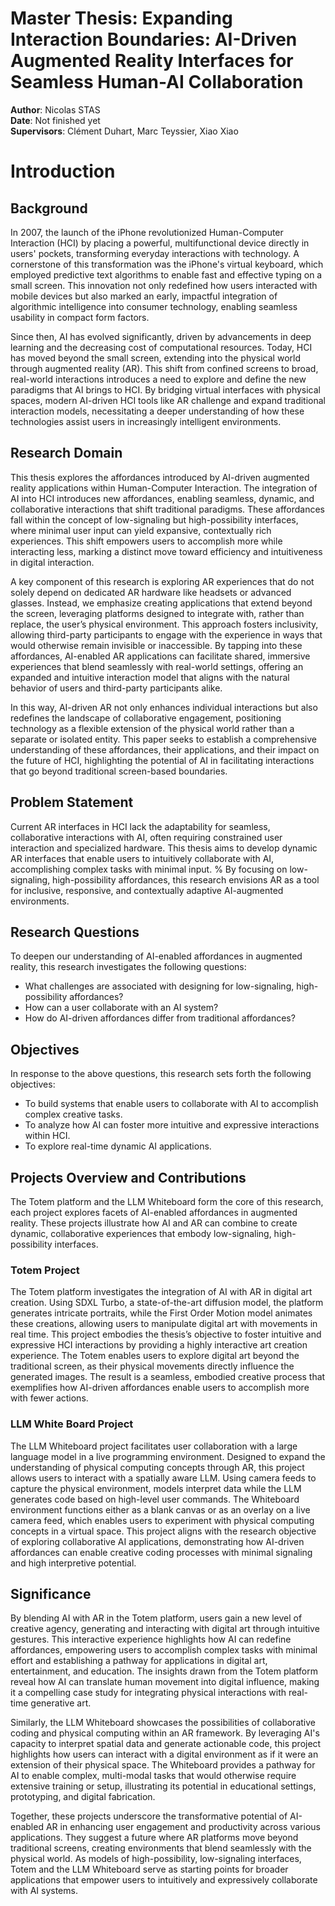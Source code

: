 # Master Thesis: Expanding Interaction Boundaries: AI-Driven Augmented Reality Interfaces for Seamless Human-AI Collaboration

**Author**: Nicolas STAS  
**Date**: Not finished yet  
**Supervisors**: Clément Duhart, Marc Teyssier, Xiao Xiao 


# Introduction

## Background

In 2007, the launch of the iPhone revolutionized Human-Computer Interaction (HCI) by placing a powerful, multifunctional device directly in users' pockets, transforming everyday interactions with technology.
A cornerstone of this transformation was the iPhone's virtual keyboard, which employed predictive text algorithms to enable fast and effective typing on a small screen.
This innovation not only redefined how users interacted with mobile devices but also marked an early, impactful integration of algorithmic intelligence into consumer technology, enabling seamless usability in compact form factors.

Since then, AI has evolved significantly, driven by advancements in deep learning and the decreasing cost of computational resources.
Today, HCI has moved beyond the small screen, extending into the physical world through augmented reality (AR).
This shift from confined screens to broad, real-world interactions introduces a need to explore and define the new paradigms that AI brings to HCI.
By bridging virtual interfaces with physical spaces, modern AI-driven HCI tools like AR challenge and expand traditional interaction models, necessitating a deeper understanding of how these technologies assist users in increasingly intelligent environments.

## Research Domain
This thesis explores the affordances introduced by AI-driven augmented reality applications within Human-Computer Interaction.
The integration of AI into HCI introduces new affordances, enabling seamless, dynamic, and collaborative interactions that shift traditional paradigms.
These affordances fall within the concept of low-signaling but high-possibility interfaces, where minimal user input can yield expansive, contextually rich experiences.
This shift empowers users to accomplish more while interacting less, marking a distinct move toward efficiency and intuitiveness in digital interaction.

A key component of this research is exploring AR experiences that do not solely depend on dedicated AR hardware like headsets or advanced glasses.
Instead, we emphasize creating applications that extend beyond the screen, leveraging platforms designed to integrate with, rather than replace, the user’s physical environment.
This approach fosters inclusivity, allowing third-party participants to engage with the experience in ways that would otherwise remain invisible or inaccessible.
By tapping into these affordances, AI-enabled AR applications can facilitate shared, immersive experiences that blend seamlessly with real-world settings, offering an expanded and intuitive interaction model that aligns with the natural behavior of users and third-party participants alike.

In this way, AI-driven AR not only enhances individual interactions but also redefines the landscape of collaborative engagement, positioning technology as a flexible extension of the physical world rather than a separate or isolated entity.
This paper seeks to establish a comprehensive understanding of these affordances, their applications, and their impact on the future of HCI, highlighting the potential of AI in facilitating interactions that go beyond traditional screen-based boundaries.

## Problem Statement

Current AR interfaces in HCI lack the adaptability for seamless, collaborative interactions with AI, often requiring constrained user interaction and specialized hardware.
This thesis aims to develop dynamic AR interfaces that enable users to intuitively collaborate with AI, accomplishing complex tasks with minimal input.
% By focusing on low-signaling, high-possibility affordances, this research envisions AR as a tool for inclusive, responsive, and contextually adaptive AI-augmented environments.

## Research Questions

To deepen our understanding of AI-enabled affordances in augmented reality, this research investigates the following questions:


- What challenges are associated with designing for low-signaling, high-possibility affordances?
- How can a user collaborate with an AI system?
- How do AI-driven affordances differ from traditional affordances?


## Objectives

In response to the above questions, this research sets forth the following objectives:


- To build systems that enable users to collaborate with AI to accomplish complex creative tasks.
- To analyze how AI can foster more intuitive and expressive interactions within HCI.
- To explore real-time dynamic AI applications.


## Projects Overview and Contributions

The Totem platform and the LLM Whiteboard form the core of this research, each project explores facets of AI-enabled affordances in augmented reality.
These projects illustrate how AI and AR can combine to create dynamic, collaborative experiences that embody low-signaling, high-possibility interfaces.

### Totem Project

The Totem platform investigates the integration of AI with AR in digital art creation.
Using SDXL Turbo, a state-of-the-art diffusion model, the platform generates intricate portraits, while the First Order Motion model animates these creations, allowing users to manipulate digital art with movements in real time. 
This project embodies the thesis’s objective to foster intuitive and expressive HCI interactions by providing a highly interactive art creation experience.
The Totem enables users to explore digital art beyond the traditional screen, as their physical movements directly influence the generated images.
The result is a seamless, embodied creative process that exemplifies how AI-driven affordances enable users to accomplish more with fewer actions.

### LLM White Board Project

The LLM Whiteboard project facilitates user collaboration with a large language model in a live programming environment.
Designed to expand the understanding of physical computing concepts through AR, this project allows users to interact with a spatially aware LLM.
Using camera feeds to capture the physical environment, models interpret data while the LLM generates code based on high-level user commands.
The Whiteboard environment functions either as a blank canvas or as an overlay on a live camera feed, which enables users to experiment with physical computing concepts in a virtual space. 
This project aligns with the research objective of exploring collaborative AI applications, demonstrating how AI-driven affordances can enable creative coding processes with minimal signaling and high interpretive potential.

## Significance

By blending AI with AR in the Totem platform, users gain a new level of creative agency, generating and interacting with digital art through intuitive gestures.
This interactive experience highlights how AI can redefine affordances, empowering users to accomplish complex tasks with minimal effort and establishing a pathway for applications in digital art, entertainment, and education. The insights drawn from the Totem platform reveal how AI can translate human movement into digital influence, making it a compelling case study for integrating physical interactions with real-time generative art.

Similarly, the LLM Whiteboard showcases the possibilities of collaborative coding and physical computing within an AR framework.
By leveraging AI's capacity to interpret spatial data and generate actionable code, this project highlights how users can interact with a digital environment as if it were an extension of their physical space.
The Whiteboard provides a pathway for AI to enable complex, multi-modal tasks that would otherwise require extensive training or setup, illustrating its potential in educational settings, prototyping, and digital fabrication.

Together, these projects underscore the transformative potential of AI-enabled AR in enhancing user engagement and productivity across various applications.
They suggest a future where AR platforms move beyond traditional screens, creating environments that blend seamlessly with the physical world.
As models of high-possibility, low-signaling interfaces, Totem and the LLM Whiteboard serve as starting points for broader applications that empower users to intuitively and expressively collaborate with AI systems.